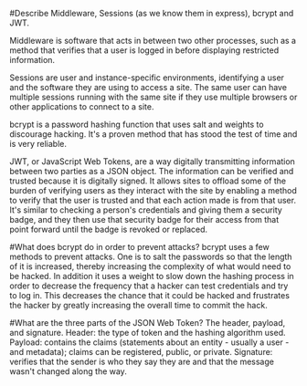 #Describe Middleware, Sessions (as we know them in express), bcrypt and JWT.

Middleware is software that acts in between two other processes, such as a method that verifies that a user is logged in before displaying restricted information.

Sessions are user and instance-specific environments, identifying a user and the software they are using to access a site. The same user can have multiple sessions running with the same site if they use multiple browsers or other applications to connect to a site.

bcrypt is a password hashing function that uses salt and weights to discourage hacking. It's a proven method that has stood the test of time and is very reliable.

JWT, or JavaScript Web Tokens, are a way digitally transmitting information between two parties as a JSON object. The information can be verified and trusted because it is digitally signed. It allows sites to offload some of the burden of verifying users as they interact with the site by enabling a method to verify that the user is trusted and that each action made is from that user. It's similar to checking a person's credentials and giving them a security badge, and they then use that security badge for their access from that point forward until the badge is revoked or replaced.


#What does bcrypt do in order to prevent attacks?
bcrypt uses a few methods to prevent attacks. One is to salt the passwords so that the length of it is increased, thereby increasing the complexity of what would need to be hacked. In addition it uses a weight to slow down the hashing process in order to decrease the frequency that a hacker can test credentials and try to log in. This decreases the chance that it could be hacked and frustrates the hacker by greatly increasing the overall time to commit the hack.


#What are the three parts of the JSON Web Token?
The header, payload, and signature.
Header: the type of token and the hashing algorithm used.
Payload: contains the claims (statements about an entity - usually a user - and metadata); claims can be registered, public, or private.
Signature: verifies that the sender is who they say they are and that the message wasn't changed along the way.